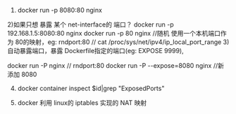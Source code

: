 1) docker run -p 8080:80 nginx

2)如果只想 暴露 某个 net-interface的 端口？
  docker run -p 192.168.1.5:8080:80 nginx
  docker run -p 80 nginx //随机 使用一个本机端口作为 80的映射，eg: rndport:80
  // cat /proc/sys/net/ipv4/ip_local_port_range
3) 自动暴露端口，暴露 Dockerfile指定的端口(eg: EXPOSE 9999),

   docker run -P nginx // rndport:80
   docker run -P --expose=8080 nginx //新添加 8080

4) docker container inspect $id|grep "ExposedPorts"


5) docker  利用 linux的 iptables 实现的 NAT 映射